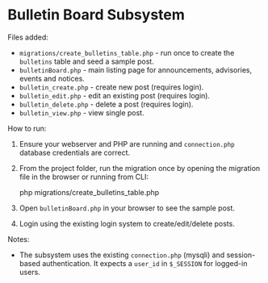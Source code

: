 Bulletin Board Subsystem
========================

Files added:

- `migrations/create_bulletins_table.php` - run once to create the `bulletins` table and seed a sample post.
- `bulletinBoard.php` - main listing page for announcements, advisories, events and notices.
- `bulletin_create.php` - create new post (requires login).
- `bulletin_edit.php` - edit an existing post (requires login).
- `bulletin_delete.php` - delete a post (requires login).
- `bulletin_view.php` - view single post.

How to run:

1. Ensure your webserver and PHP are running and `connection.php` database credentials are correct.
2. From the project folder, run the migration once by opening the migration file in the browser or running from CLI:

   php migrations/create_bulletins_table.php

3. Open `bulletinBoard.php` in your browser to see the sample post.
4. Login using the existing login system to create/edit/delete posts.

Notes:
- The subsystem uses the existing `connection.php` (mysqli) and session-based authentication. It expects a `user_id` in `$_SESSION` for logged-in users.
